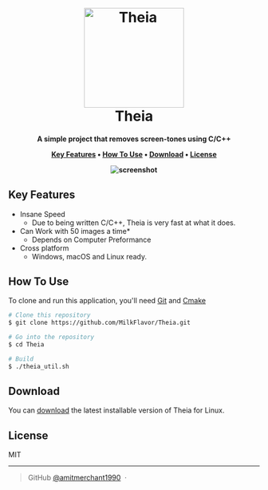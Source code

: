 
<h1 align="center">
  <br>
  <a href="https://github.com/MilkFlavor/Theia"><img src="https://raw.githubusercontent.com/amitmerchant1990/electron-markdownify/master/app/img/markdownify.png" alt="Theia" width="200"></a>
  <br>
  Theia
  <br>
</h1>

<h4 align="center">A simple project that removes screen-tones using C/C++

<p align="center">
  <a href="#key-features">Key Features</a> •
  <a href="#how-to-use">How To Use</a> •
  <a href="#download">Download</a> •
  <a href="#license">License</a>
</p>

![screenshot](https://raw.githubusercontent.com/amitmerchant1990/electron-markdownify/master/app/img/markdownify.gif)

## Key Features

* Insane Speed
  - Due to being written C/C++, Theia is very fast at what it does.
* Can Work with 50 images a time*
  - Depends on Computer Preformance
* Cross platform
  - Windows, macOS and Linux ready.

## How To Use

To clone and run this application, you'll need [Git](https://git-scm.com) and [Cmake](https://cmake.org/) 

```bash
# Clone this repository
$ git clone https://github.com/MilkFlavor/Theia.git

# Go into the repository
$ cd Theia

# Build
$ ./theia_util.sh
```

## Download

You can [download](https://github.com/MilkFlavor/Theia/releases/download/0.5/theia_linux) the latest installable version of Theia for Linux.

## License

MIT

---
> GitHub [@amitmerchant1990](https://github.com/MilkFlavor) &nbsp;&middot;&nbsp;
